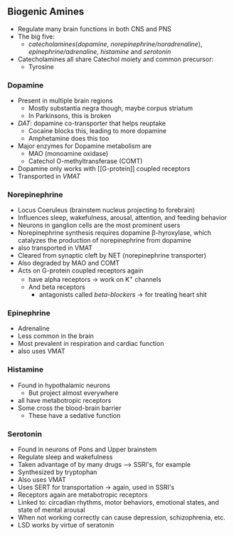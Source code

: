 ## Biogenic Amines
- Regulate many brain functions in both CNS and PNS
- The big five:
	- *catecholamines*(*dopamine*, *norepinephrine/noradrenaline*), *epinephrine/adrenaline*,  *histamine* and *serotonin*
- Catecholamines all share Catechol moiety and common precursor:
	- Tyrosine
### Dopamine
- Present in multiple brain regions
	- Mostly substantia negra though, maybe corpus striatum
	- In Parkinsons, this is broken
- *DAT*: dopamine co-transporter that helps reuptake
	- Cocaine blocks this, leading to more dopamine
	- Amphetamine does this too
- Major enzymes for Dopamine metabolism are
	- MAO (monoamine oxidase)
	- Catechol O-methyltransferase (COMT)
- Dopamine only works with [[G-protein]] coupled receptors
- Transported in *VMAT*
### Norepinephrine
- Locus Coeruleus (brainstem nucleus projecting to forebrain)
- Influences sleep, wakefulness, arousal, attention, and feeding behavior
- Neurons in ganglion cells are the most prominent users
- Norepinephrine synthesis requires dopamine β-hyroxylase, which catalyzes the production of norepinephrine from dopamine 
- also transported in VMAT
- Cleared from synaptic cleft by NET (norepinephrine transporter)
- Also degraded by MAO and COMT
- Acts on G-protein coupled receptors again
	- have alpha receptors -> work on K<sup>+</sup> channels
	- And beta receptors 
		- antagonists called *beta-blockers* -> for treating heart shit
### Epinephrine
- Adrenaline
- Less common in the brain
- Most prevalent in respiration and cardiac function
- also uses VMAT
### Histamine
- Found in hypothalamic neurons
	- But project almost everywhere
- all have metabotropic receptors
- Some cross the blood-brain barrier
	- These have a sedative function
### Serotonin
- Found in neurons of Pons and Upper brainstem
- Regulate sleep and wakefulness
- Taken advantage of by many drugs --> SSRI's, for example
- Synthesized by tryptophan
- Also uses VMAT
- Uses SERT for transportation -> again, used in SSRI's
- Receptors again are metabotropic receptors
- Linked to: circadian rhythms, motor behaviors, emotional states, and state of mental arousal
- When not working correctly can cause depression, schizophrenia, etc.
- LSD works by virtue of seratonin
